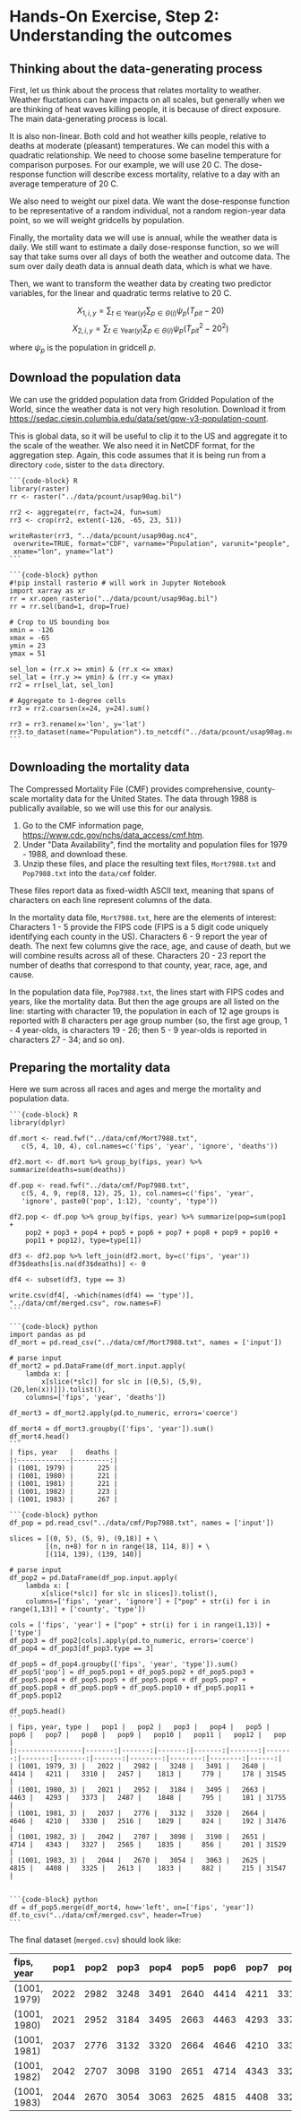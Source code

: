 # Hands-On Exercise, Step 2: Understanding the outcomes

## Thinking about the data-generating process

First, let us think about the process that relates mortality to
weather. Weather fluctations can have impacts on all scales, but
generally when we are thinking of heat waves killing people, it is
because of direct exposure. The main data-generating process is local.

It is also non-linear. Both cold and hot weather kills people,
relative to deaths at moderate (pleasant) temperatures. We can model
this with a quadratic relationship. We need to choose some baseline
temperature for comparison purposes. For our example, we will use 20
C. The dose-response function will describe excess mortality, relative
to a day with an average temperature of 20 C.

We also need to weight our pixel data. We want the dose-response
function to be representative of a random individual, not a random
region-year data point, so we will weight gridcells by population.

Finally, the mortality data we will use is annual, while the weather
data is daily. We still want to estimate a daily dose-response
function, so we will say that take sums over all days of both the
weather and outcome data. The sum over daily death data is annual
death data, which is what we have.

Then, we want to transform the weather data by creating two predictor
variables, for the linear and quadratic terms relative to 20 C.

$$X_{1, i, y} = \sum_{t \in \text{Year}(y)} \sum_{p \in \Theta(i)} \psi_{p} (T_{p i t} - 20)$$
$$X_{2, i, y} = \sum_{t \in \text{Year}(y)} \sum_{p \in \Theta(i)} \psi_{p} (T_{p i t}^2 - 20^2)$$

where $\psi_{p}$ is the population in gridcell $p$.

## Download the population data

We can use the gridded population data from Gridded Population of the
World, since the weather data is not very high resolution. Download it
from
<https://sedac.ciesin.columbia.edu/data/set/gpw-v3-population-count>.

This is global data, so it will be useful to clip it to the US and
aggregate it to the scale of the weather. We also need it in NetCDF
format, for the aggregation step. Again, this code assumes that it is
being run from a directory `code`, sister to the `data` directory.

````{tabbed} R
```{code-block} R
library(raster)
rr <- raster("../data/pcount/usap90ag.bil")

rr2 <- aggregate(rr, fact=24, fun=sum)
rr3 <- crop(rr2, extent(-126, -65, 23, 51))

writeRaster(rr3, "../data/pcount/usap90ag.nc4",
 overwrite=TRUE, format="CDF", varname="Population", varunit="people",
 xname="lon", yname="lat")
```
````
 
````{tabbed} Python
```{code-block} python
#!pip install rasterio # will work in Jupyter Notebook
import xarray as xr
rr = xr.open_rasterio("../data/pcount/usap90ag.bil")
rr = rr.sel(band=1, drop=True)

# Crop to US bounding box
xmin = -126
xmax = -65
ymin = 23
ymax = 51

sel_lon = (rr.x >= xmin) & (rr.x <= xmax)
sel_lat = (rr.y >= ymin) & (rr.y <= ymax)
rr2 = rr[sel_lat, sel_lon]

# Aggregate to 1-degree cells
rr3 = rr2.coarsen(x=24, y=24).sum()

rr3 = rr3.rename(x='lon', y='lat')
rr3.to_dataset(name="Population").to_netcdf("../data/pcount/usap90ag.nc4")
```
````

## Downloading the mortality data

The Compressed Mortality File (CMF) provides comprehensive,
county-scale mortality data for the United States. The data through
1988 is publically available, so we will use this for our analysis.

1. Go to the CMF information page,
   <https://www.cdc.gov/nchs/data_access/cmf.htm>.
2. Under "Data Availability", find the mortality and population files
   for 1979 - 1988, and download these.
3. Unzip these files, and place the resulting text files,
   `Mort7988.txt` and `Pop7988.txt` into the `data/cmf` folder.

These files report data as fixed-width ASCII text, meaning that spans
of characters on each line represent columns of the data.

In the mortality data file, `Mort7988.txt`, here are the elements of
interest: Characters 1 - 5 provide the FIPS code (FIPS is a 5 digit
code uniquely identifying each county in the US). Characters 6 - 9
report the year of death. The next few columns give the race, age, and
cause of death, but we will combine results across all of
these. Characters 20 - 23 report the number of deaths that correspond
to that county, year, race, age, and cause.

In the population data file, `Pop7988.txt`, the lines start with FIPS
codes and years, like the mortality data. But then the age groups are
all listed on the line: starting with character 19, the population in
each of 12 age groups is reported with 8 characters per age group
number (so, the first age group, 1 - 4 year-olds, is characters 19 -
26; then 5 - 9 year-olds is reported in characters 27 - 34; and so
on).

## Preparing the mortality data

Here we sum across all races and ages and merge the mortality and
population data.

````{tabbed} R
```{code-block} R
library(dplyr)

df.mort <- read.fwf("../data/cmf/Mort7988.txt",
   c(5, 4, 10, 4), col.names=c('fips', 'year', 'ignore', 'deaths'))

df2.mort <- df.mort %>% group_by(fips, year) %>% summarize(deaths=sum(deaths))

df.pop <- read.fwf("../data/cmf/Pop7988.txt",
   c(5, 4, 9, rep(8, 12), 25, 1), col.names=c('fips', 'year',
   'ignore', paste0('pop', 1:12), 'county', 'type'))

df2.pop <- df.pop %>% group_by(fips, year) %>% summarize(pop=sum(pop1 +
    pop2 + pop3 + pop4 + pop5 + pop6 + pop7 + pop8 + pop9 + pop10 +
    pop11 + pop12), type=type[1])

df3 <- df2.pop %>% left_join(df2.mort, by=c('fips', 'year'))
df3$deaths[is.na(df3$deaths)] <- 0

df4 <- subset(df3, type == 3)

write.csv(df4[, -which(names(df4) == 'type')], "../data/cmf/merged.csv", row.names=F)
```
````
 
````{tabbed} Python
```{code-block} python
import pandas as pd
df_mort = pd.read_csv("../data/cmf/Mort7988.txt", names = ['input'])

# parse input
df_mort2 = pd.DataFrame(df_mort.input.apply(
    lambda x: [
        x[slice(*slc)] for slc in [(0,5), (5,9), (20,len(x))]]).tolist(),
	columns=['fips', 'year', 'deaths'])

df_mort3 = df_mort2.apply(pd.to_numeric, errors='coerce')

df_mort4 = df_mort3.groupby(['fips', 'year']).sum()
df_mort4.head()
```
| fips, year   |   deaths |
|:-------------|---------:|
| (1001, 1979) |      225 |
| (1001, 1980) |      221 |
| (1001, 1981) |      221 |
| (1001, 1982) |      223 |
| (1001, 1983) |      267 |

```{code-block} python
df_pop = pd.read_csv("../data/cmf/Pop7988.txt", names = ['input'])

slices = [(0, 5), (5, 9), (9,18)] + \
         [(n, n+8) for n in range(18, 114, 8)] + \
         [(114, 139), (139, 140)]

# parse input
df_pop2 = pd.DataFrame(df_pop.input.apply(
    lambda x: [
        x[slice(*slc)] for slc in slices]).tolist(),
	columns=['fips', 'year', 'ignore'] + ["pop" + str(i) for i in range(1,13)] + ['county', 'type'])

cols = ['fips', 'year'] + ["pop" + str(i) for i in range(1,13)] + ['type']
df_pop3 = df_pop2[cols].apply(pd.to_numeric, errors='coerce')
df_pop4 = df_pop3[df_pop3.type == 3]

df_pop5 = df_pop4.groupby(['fips', 'year', 'type']).sum()
df_pop5['pop'] = df_pop5.pop1 + df_pop5.pop2 + df_pop5.pop3 + df_pop5.pop4 + df_pop5.pop5 + df_pop5.pop6 + df_pop5.pop7 + df_pop5.pop8 + df_pop5.pop9 + df_pop5.pop10 + df_pop5.pop11 + df_pop5.pop12

df_pop5.head()
```
| fips, year, type |   pop1 |   pop2 |   pop3 |   pop4 |   pop5 |   pop6 |   pop7 |   pop8 |   pop9 |   pop10 |   pop11 |   pop12 |   pop |
|:----------------|-------:|-------:|-------:|-------:|-------:|-------:|-------:|-------:|-------:|--------:|--------:|--------:|------:|
| (1001, 1979, 3) |   2022 |   2982 |   3248 |   3491 |   2640 |   4414 |   4211 |   3310 |   2457 |    1813 |     779 |     178 | 31545 |
| (1001, 1980, 3) |   2021 |   2952 |   3184 |   3495 |   2663 |   4463 |   4293 |   3373 |   2487 |    1848 |     795 |     181 | 31755 |
| (1001, 1981, 3) |   2037 |   2776 |   3132 |   3320 |   2664 |   4646 |   4210 |   3330 |   2516 |    1829 |     824 |     192 | 31476 |
| (1001, 1982, 3) |   2042 |   2707 |   3098 |   3190 |   2651 |   4714 |   4343 |   3327 |   2565 |    1835 |     856 |     201 | 31529 |
| (1001, 1983, 3) |   2044 |   2670 |   3054 |   3063 |   2625 |   4815 |   4408 |   3325 |   2613 |    1833 |     882 |     215 | 31547 |


```{code-block} python
df = df_pop5.merge(df_mort4, how='left', on=['fips', 'year'])
df.to_csv("../data/cmf/merged.csv", header=True)
```
````

The final dataset (`merged.csv`) should look like:
		
| fips, year |   pop1 |   pop2 |   pop3 |   pop4 |   pop5 |   pop6 |   pop7 |   pop8 |   pop9 |   pop10 |   pop11 |   pop12 |   pop |   deaths |
|:-------------|-------:|-------:|-------:|-------:|-------:|-------:|-------:|-------:|-------:|--------:|--------:|--------:|------:|---------:|
| (1001, 1979) |   2022 |   2982 |   3248 |   3491 |   2640 |   4414 |   4211 |   3310 |   2457 |    1813 |     779 |     178 | 31545 |      225 |
| (1001, 1980) |   2021 |   2952 |   3184 |   3495 |   2663 |   4463 |   4293 |   3373 |   2487 |    1848 |     795 |     181 | 31755 |      221 |
| (1001, 1981) |   2037 |   2776 |   3132 |   3320 |   2664 |   4646 |   4210 |   3330 |   2516 |    1829 |     824 |     192 | 31476 |      221 |
| (1001, 1982) |   2042 |   2707 |   3098 |   3190 |   2651 |   4714 |   4343 |   3327 |   2565 |    1835 |     856 |     201 | 31529 |      223 |
| (1001, 1983) |   2044 |   2670 |   3054 |   3063 |   2625 |   4815 |   4408 |   3325 |   2613 |    1833 |     882 |     215 | 31547 |      267 |

